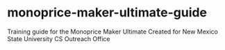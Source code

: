 # monoprice-maker-ultimate-guide
Training guide for the Monoprice Maker Ultimate
Created for New Mexico State University CS Outreach Office
